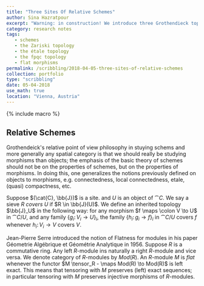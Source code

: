 ```yaml
---
title: "Three Sites Of Relative Schemes"
author: Sina Hazratpour
excerpt: "Warning: in construction! We introduce three Grothendieck topologies on the category of based schemes; the Zariski, the étale and the fpqc topology"
category: research notes
tags: 
   - schemes
   - the Zariski topology
   - the étale topology 
   - the fpqc topology
   - flat morphisms 
permalink: /scribbling/2018-04-05-three-sites-of-relative-schemes
collection: portfolio
type: "scribbling"
date: 05-04-2018
use_math: true
location: "Vienna, Austria"
---
```



{% include macro %}


## Relative Schemes

Grothendeick's relative point of view philosophy in stuying schems and more generally any spatial category is that we should really be studying morphisms than objects; the emphasis of the basic theory of schemes should not be on the properties of schemes, but on the properties of morphisms. In doing this, one generalizes the notions previously defined on objects to morphisms, e.g. connectedness, local connectedness, etale, (quasi) compactness, etc. 

Suppose $(\cat{C}, \bb{J})$ is a site. and $U$ is an object of $\cat{C}$. We say a sieve $R$ _covers_ $U$ if $R \in \bb{J}(U)$. We define an inherited topology $\bb{J}_U$ in the following way: for any morphism $f \maps \colon V \to U$ in $\cat{C}/U$, and any family $\{ g_i \colon V_i \to U \}_i$, the family $\{ h_i \colon g_i \to f \}_i$ in $\cat{C}/U$ covers $f$ whenever $h_i \colon V_i \to V$ covers $V$.   



Jean-Pierre Serre introduced the notion of Flatness for modules in his paper Géometrie Algébrique et Géométrie Analytique in 1956. Suppose $R$ is a commutative ring. Any left $R$-module ins naturally a right $R$-module and vice versa. We denote category of $R$-modules by $Mod(R)$. An $R$-module $M$ is _flat_ whenever the functor $M \tensor_R - \maps Mod(R) \to Mod(R)$ is left exact. This means that tensoring with $M$ preserves (left) exact sequences; in particular tensoring with $M$ preserves injective morphisms of $R$-modules.   


